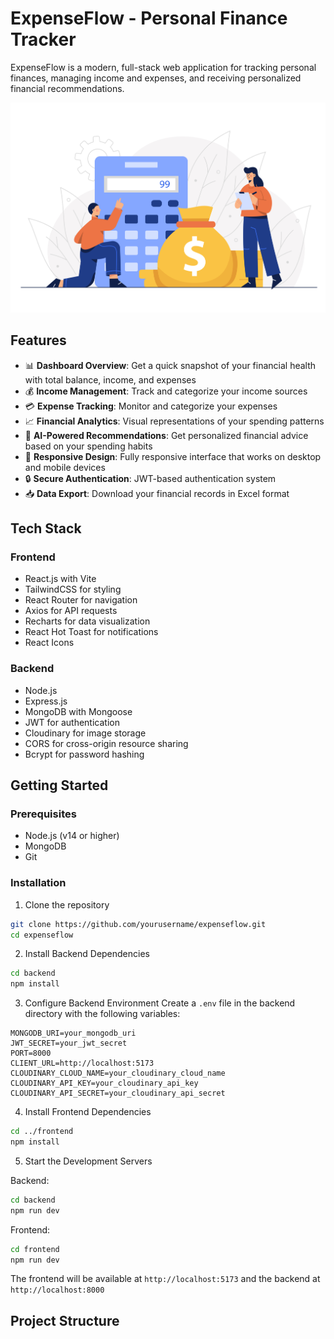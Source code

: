 # ExpenseFlow - Personal Finance Tracker

ExpenseFlow is a modern, full-stack web application for tracking personal finances, managing income and expenses, and receiving personalized financial recommendations.

![ExpenseFlow Banner](frontend/src/assets/images/expense_banner.jpg)

## Features

- 📊 **Dashboard Overview**: Get a quick snapshot of your financial health with total balance, income, and expenses
- 💰 **Income Management**: Track and categorize your income sources
- 💳 **Expense Tracking**: Monitor and categorize your expenses
- 📈 **Financial Analytics**: Visual representations of your spending patterns
- 🤖 **AI-Powered Recommendations**: Get personalized financial advice based on your spending habits
- 📱 **Responsive Design**: Fully responsive interface that works on desktop and mobile devices
- 🔒 **Secure Authentication**: JWT-based authentication system
- 📥 **Data Export**: Download your financial records in Excel format

## Tech Stack

### Frontend
- React.js with Vite
- TailwindCSS for styling
- React Router for navigation
- Axios for API requests
- Recharts for data visualization
- React Hot Toast for notifications
- React Icons

### Backend
- Node.js
- Express.js
- MongoDB with Mongoose
- JWT for authentication
- Cloudinary for image storage
- CORS for cross-origin resource sharing
- Bcrypt for password hashing

## Getting Started

### Prerequisites
- Node.js (v14 or higher)
- MongoDB
- Git

### Installation

1. Clone the repository
```bash
git clone https://github.com/yourusername/expenseflow.git
cd expenseflow
```

2. Install Backend Dependencies
```bash
cd backend
npm install
```

3. Configure Backend Environment
Create a `.env` file in the backend directory with the following variables:
```env
MONGODB_URI=your_mongodb_uri
JWT_SECRET=your_jwt_secret
PORT=8000
CLIENT_URL=http://localhost:5173
CLOUDINARY_CLOUD_NAME=your_cloudinary_cloud_name
CLOUDINARY_API_KEY=your_cloudinary_api_key
CLOUDINARY_API_SECRET=your_cloudinary_api_secret
```

4. Install Frontend Dependencies
```bash
cd ../frontend
npm install
```

5. Start the Development Servers

Backend:
```bash
cd backend
npm run dev
```

Frontend:
```bash
cd frontend
npm run dev
```

The frontend will be available at `http://localhost:5173` and the backend at `http://localhost:8000`

## Project Structure
